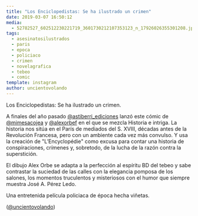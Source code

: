```yaml
---
title: "Los Enciclopedistas: Se ha ilustrado un crimen"
date: 2019-03-07 16:50:12
media: 
  - 52782527_602512230221719_3601730212107353123_n_17926026355301208.jpg
tags: 
  - asesinatosilustrados
  - paris
  - epoca
  - policiaco
  - crimen
  - novelagrafica
  - tebeo
  - comic
template: instagram
author: uncientovolando
---
```


Los Enciclopedistas: Se ha ilustrado un crimen.

A finales del año pasado [@astiberri_ediciones](https://instagram.com/astiberri_ediciones) lanzó este cómic de [@mimesacojea](https://instagram.com/mimesacojea) y [@alexorbef](https://instagram.com/alexorbef) en el que se mezcla Historia e intriga. La historia nos sitúa en el París de mediados del S. XVIII, décadas antes de la Revolución Francesa, pero con un ambiente cada vez más convulso. Y usa la creación de "L’Encyclopédie" como excusa para contar una historia de conspiraciones, crímenes y, sobretodo, de la lucha de la razón contra la superstición.

El dibujo Alex Orbe se adapta a la perfección al espíritu BD del tebeo y sabe contrastar la suciedad de las calles con la elegancia pomposa de los salones, los momentos truculentos y misteriosos con el humor que siempre muestra José A. Pérez Ledo.

Una entretenida película policiaca de época hecha viñetas.

([@uncientovolando](https://instagram.com/uncientovolando))
